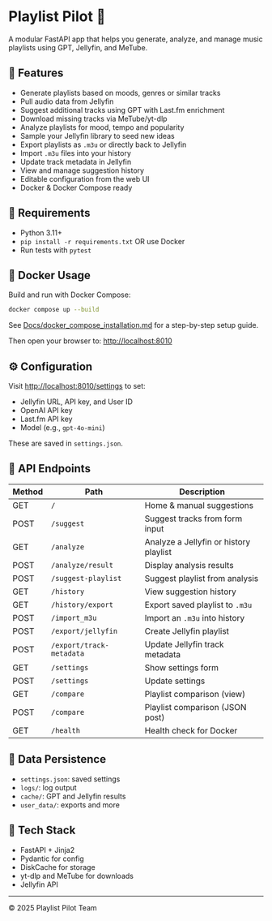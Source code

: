 
# Playlist Pilot 🎵

A modular FastAPI app that helps you generate, analyze, and manage music playlists using GPT, Jellyfin, and MeTube.

## 🚀 Features

- Generate playlists based on moods, genres or similar tracks
- Pull audio data from Jellyfin
- Suggest additional tracks using GPT with Last.fm enrichment
- Download missing tracks via MeTube/yt-dlp
- Analyze playlists for mood, tempo and popularity
- Sample your Jellyfin library to seed new ideas
- Export playlists as `.m3u` or directly back to Jellyfin
- Import `.m3u` files into your history
- Update track metadata in Jellyfin
- View and manage suggestion history
- Editable configuration from the web UI
- Docker & Docker Compose ready

## 🧰 Requirements

- Python 3.11+
- `pip install -r requirements.txt` OR use Docker
- Run tests with `pytest`

## 🐳 Docker Usage

Build and run with Docker Compose:

```bash
docker compose up --build
```

See [Docs/docker_compose_installation.md](Docs/docker_compose_installation.md) for a step-by-step setup guide.

Then open your browser to: [http://localhost:8010](http://localhost:8010)

## ⚙️ Configuration

Visit [http://localhost:8010/settings](http://localhost:8010/settings) to set:

- Jellyfin URL, API key, and User ID
- OpenAI API key
- Last.fm API key
- Model (e.g., `gpt-4o-mini`)

These are saved in `settings.json`.

## 🧪 API Endpoints

| Method | Path                 | Description                      |
|--------|----------------------|----------------------------------|
| GET    | `/`                  | Home & manual suggestions        |
| POST   | `/suggest`           | Suggest tracks from form input   |
| GET    | `/analyze`           | Analyze a Jellyfin or history playlist |
| POST   | `/analyze/result`    | Display analysis results         |
| POST   | `/suggest-playlist`  | Suggest playlist from analysis   |
| GET    | `/history`           | View suggestion history          |
| GET    | `/history/export`    | Export saved playlist to `.m3u`  |
| POST   | `/import_m3u`        | Import an `.m3u` into history    |
| POST   | `/export/jellyfin`   | Create Jellyfin playlist         |
| POST   | `/export/track-metadata` | Update Jellyfin track metadata |
| GET    | `/settings`          | Show settings form               |
| POST   | `/settings`          | Update settings                  |
| GET    | `/compare`           | Playlist comparison (view)       |
| POST   | `/compare`           | Playlist comparison (JSON post)  |
| GET    | `/health`            | Health check for Docker          |

## 📂 Data Persistence

- `settings.json`: saved settings
- `logs/`: log output
- `cache/`: GPT and Jellyfin results
- `user_data/`: exports and more

## 🧠 Tech Stack

- FastAPI + Jinja2
- Pydantic for config
- DiskCache for storage
- yt-dlp and MeTube for downloads
- Jellyfin API

---

© 2025 Playlist Pilot Team
